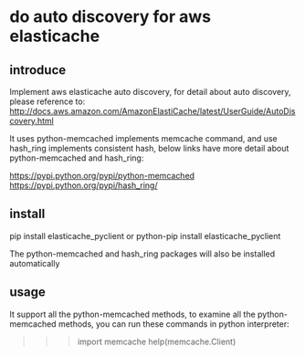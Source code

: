 # do auto discovery for aws elasticache

## introduce
Implement aws elasticache auto discovery, for detail about auto discovery, please reference to:
http://docs.aws.amazon.com/AmazonElastiCache/latest/UserGuide/AutoDiscovery.html

It uses python-memcached implements memcache command, and use hash_ring implements consistent hash, below links have more detail about python-memcached and hash_ring:

https://pypi.python.org/pypi/python-memcached
https://pypi.python.org/pypi/hash_ring/

## install

pip install elasticache_pyclient
or
python-pip install elasticache_pyclient

The python-memcached and hash_ring packages will also be installed automatically

## usage

It support all the python-memcached methods, to examine all the python-memcached methods, you can run these commands in python interpreter:
  >>> import memcache
  >>> help(memcache.Client)
